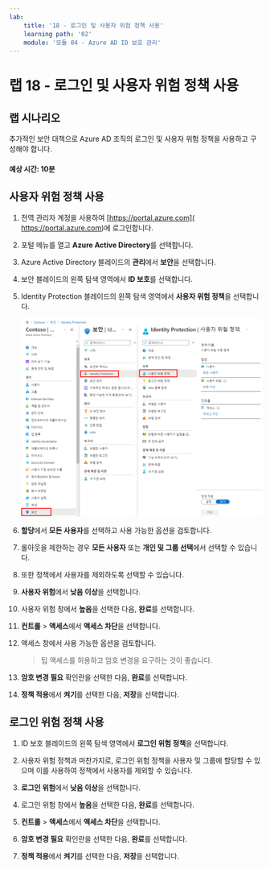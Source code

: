 ```yaml
---
lab:
    title: '18 - 로그인 및 사용자 위험 정책 사용'
    learning path: '02'
    module: '모듈 04 - Azure AD ID 보호 관리'
---
```


# 랩 18 - 로그인 및 사용자 위험 정책 사용

## 랩 시나리오

추가적인 보안 대책으로 Azure AD 조직의 로그인 및 사용자 위험 정책을 사용하고 구성해야 합니다.

#### 예상 시간: 10분

## 사용자 위험 정책 사용

1. 전역 관리자 계정을 사용하여 [https://portal.azure.com]( https://portal.azure.com)에 로그인합니다.

1. 포털 메뉴를 열고 **Azure Active Directory**를 선택합니다.

1. Azure Active Directory 블레이드의 **관리**에서 **보안**을 선택합니다.

1. 보안 블레이드의 왼쪽 탐색 영역에서 **ID 보호**를 선택합니다.

1. Identity Protection 블레이드의 왼쪽 탐색 영역에서 **사용자 위험 정책**을 선택합니다.

    ![사용자 위험 정책 페이지 및 강조 표시된 검색 경로를 표시하는 화면 이미지](./media/lp2-mod4-browse-to-identity-protection.png)

1. **할당**에서 **모든 사용자**를 선택하고 사용 가능한 옵션을 검토합니다.

1. 롤아웃을 제한하는 경우 **모든 사용자** 또는 **개인 및 그룹 선택**에서 선택할 수 있습니다.

1. 또한 정책에서 사용자를 제외하도록 선택할 수 있습니다.

1. **사용자 위험**에서 **낮음 이상**을 선택합니다.

1. 사용자 위험 창에서 **높음**을 선택한 다음, **완료**를 선택합니다.

1. **컨트롤** > **액세스**에서 **액세스 차단**을 선택합니다.

1. 액세스 창에서 사용 가능한 옵션을 검토합니다.

    >팁
    >액세스를 허용하고 암호 변경을 요구하는 것이 좋습니다.

1. **암호 변경 필요** 확인란을 선택한 다음, **완료**를 선택합니다.

1. **정책 적용**에서 **켜기**를 선택한 다음, **저장**을 선택합니다.

## 로그인 위험 정책 사용

1. ID 보호 블레이드의 왼쪽 탐색 영역에서 **로그인 위험 정책**을 선택합니다.

1. 사용자 위험 정책과 마찬가지로, 로그인 위험 정책을 사용자 및 그룹에 할당할 수 있으며 이를 사용하여 정책에서 사용자를 제외할 수 있습니다.

1. **로그인 위험**에서 **낮음 이상**을 선택합니다.

1. 로그인 위험 창에서 **높음**을 선택한 다음, **완료**를 선택합니다.

1. **컨트롤** > **액세스**에서 **액세스 차단**을 선택합니다.

1. **암호 변경 필요** 확인란을 선택한 다음, **완료**를 선택합니다.

1. **정책 적용**에서 **켜기**를 선택한 다음, **저장**을 선택합니다.
